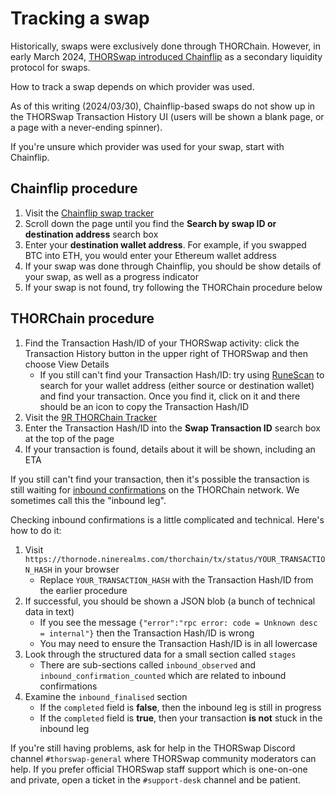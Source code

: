 # Tracking a swap

Historically, swaps were exclusively done through THORChain.  However, in early
March 2024, [THORSwap introduced Chainflip][2] as a secondary liquidity
protocol for swaps.

How to track a swap depends on which provider was used.

As of this writing (2024/03/30), Chainflip-based swaps do not show up in the
THORSwap Transaction History UI (users will be shown a blank page, or a page
with a never-ending spinner).

If you're unsure which provider was used for your swap, start with Chainflip.

## Chainflip procedure

1. Visit the [Chainflip swap tracker]
1. Scroll down the page until you find the **Search by swap ID or destination address** search box
1. Enter your **destination wallet address**.  For example, if you swapped BTC into ETH, you would enter your Ethereum wallet address
1. If your swap was done through Chainflip, you should be show details of your swap, as well as a progress indicator
1. If your swap is not found, try following the THORChain procedure below

## THORChain procedure

1. Find the Transaction Hash/ID of your THORSwap activity: click the Transaction History button in the upper right of THORSwap and then choose View Details
   - If you still can't find your Transaction Hash/ID: try using [RuneScan] to search for your wallet address (either source or destination wallet) and find your transaction.  Once you find it, click on it and there should be an icon to copy the Transaction Hash/ID
1. Visit the [9R THORChain Tracker]
1. Enter the Transaction Hash/ID into the **Swap Transaction ID** search box at the top of the page
1. If your transaction is found, details about it will be shown, including an ETA

If you still can't find your transaction, then it's possible the transaction is still waiting for
[inbound confirmations][1] on the THORChain network.  We sometimes call this the "inbound leg".

Checking inbound confirmations is a little complicated and technical.  Here's how to do it:

1. Visit `https://thornode.ninerealms.com/thorchain/tx/status/YOUR_TRANSACTION_HASH` in your browser
   - Replace `YOUR_TRANSACTION_HASH` with the Transaction Hash/ID from the earlier procedure
1. If successful, you should be shown a JSON blob (a bunch of technical data in text)
   - If you see the message `{"error":"rpc error: code = Unknown desc = internal"}` then the Transaction Hash/ID is wrong
   - You may need to ensure the Transaction Hash/ID is in all lowercase
1. Look through the structured data for a small section called `stages`
   - There are sub-sections called `inbound_observed` and `inbound_confirmation_counted` which are related to inbound confirmations
1. Examine the `inbound_finalised` section
   - If the `completed` field is **false**, then the inbound leg is still in progress
   - If the `completed` field is **true**, then your transaction **is not** stuck in the inbound leg

If you're still having problems, ask for help in the THORSwap Discord channel
`#thorswap-general` where THORSwap community moderators can help.  If you
prefer official THORSwap staff support which is one-on-one and private, open a
ticket in the `#support-desk` channel and be patient.

[1]: https://crypto-university.medium.com/under-the-hood-thorchain-transaction-delays-250d00ed57b7#f667
[2]: https://thorswap.medium.com/cross-chain-made-easy-thorswap-integrates-chainflip-liquidity-network-3894d24db1b8
[9R THORChain Tracker]: https://track.ninerealms.com/
[Chainflip swap tracker]: https://scan.chainflip.io/swaps
[RuneScan]: https://runescan.io/
